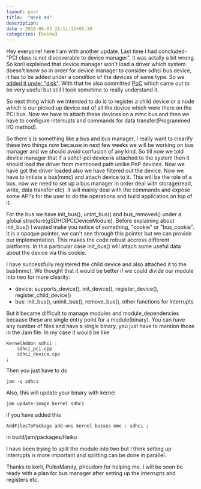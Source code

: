 ```yaml
---
layout: post
title:  "Week #4"
description:
date : 2018-06-03 21:11:13+05:30
categories: [haiku]
---
```


Hey everyone! here I am with another update. Last time I had concluded-"PCI class is not discoverable to device manager", it was actally a bit wrong. So korli explained that device manager won't load a driver which system doesn't know so in order for device manager to consider sdhci bus device, it has to
be added under a condition of the devices of same type. So we [added it under "disk"](https://github.com/krish-iyer/haiku/blob/sdhci_mmc_driver/src/system/kernel/device_manager/device_manager.cpp#L1917). With that he also committed [PoC](https://review.haiku-os.org/#/c/haiku/+/276/) which came out to be very useful but still I took sometime to really understand it.

So next thing which we intended to do is to register a child device or a node which is our picked up device out of all the device which were there on the PCI bus. Now we have to attach these devices on a mmc bus and then we have to configure interrupts and commands for data transfer(Programmed I/O method). 

So there's is something like a bus and bus manager, I really want to clearify these two things now because in next few weeks we will be working on bus manager and we should avoid confusion of any kind. So till now we told device manager that if a sdhci-pci device is attached to the system then it should load the driver from mentioned path unlike PnP devices. Now we have got the driver loaded also we have filtered out the device. Now we have to initiate a bus(mmc) and attach device to it. This will be the role of a bus, now we need to set up a bus manager in order deal with storage(read, write, data transfer etc). It will mainly deal with the commands and expose some API's for the user to do the operations and build application on top of it.

For the bus we have init_bus(), unint_bus() and bus_removed() under a global structure(gSDHCIPCIDeviceModule). Before explaining about init_bus() I wanted make you notice of something, "cookie" or "bus_cookie". It is a opaque pointer, we can't see through this pointer but we can provide our implementation. This makes the code robust accross different platforms. In this particular case init_bus() will attach some useful data about the device via this cookie. 

I have successfully registered the child device and also attached it to the bus(mmc). We thought that it would be better if we could divide our module into two for more clearity:

* device: supports_device(), init_device(), register_device(),
	register_child_device()
* bus: init_bus(), uninit_bus(), remove_bus(), other functions for interrupts
	
But it became difficult to manage modules and module_dependencies because these are single entry point for a module(binary). You can have any number of files and have a single binary, you just have to mention those in the Jam file. In my case it would be like
	
	KernelAddon sdhci :
		sdhci_pci.cpp
		sdhci_device.cpp
	;
Then you just have to do 
	
	jam -q sdhci

Also, this will update your binary with kernel 
	
	jam update-image kernel sdhci 

if you have added this
	
	AddFilesToPackage add-ons kernel busses mmc : sdhci ;

in build/jam/packages/Haiku

I have been trying to split the module into two but I think setting up interrupts is more important and splitting can be done in parallel. 

Thanks to korli, PulkoMandy, phoudoin for helping me. I will be soon be ready with a plan for bus manager after setting up the interrupts and registers etc.	
